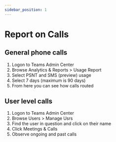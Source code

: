 ```yaml
---
sidebar_position: 1
---
```


# Report on Calls

## General phone calls

1. Logon to Teams Admin Center
2. Browse Analytics & Reports > Usage Report
3. Select PSNT and SMS (preview) usage
4. Select 7 days (maximum is 90 days)
5. From here you can see how calls routed


## User level calls

1. Logon to Teams Admin Center
2. Browse Users > Manage Usrs
3. Find the user in question and click on their name
4. Click Meetings & Calls
5. Observe ongoing and past calls
